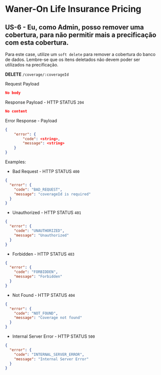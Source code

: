 # Waner-On Life Insurance Pricing

## US-6 - Eu, como Admin, posso remover uma cobertura, para não permitir mais a precificação com esta cobertura.

Para este case, utilize um `soft delete` para remover a cobertura do banco de dados. Lembre-se que os itens deletados não devem poder ser utilizados na precificação.

**DELETE** `/coverage/:coverageId`

Request Payload

```json
No body
```

Response Payload - HTTP STATUS `204`

```json
No content
```

Error Response - Payload

```json
{
    "error": {
        "code": <string>,
        "message": <string>
    }
}
```

Examples:

- Bad Request - HTTP STATUS `400`

```json
{
  "error": {
    "code": "BAD_REQUEST",
    "message": "coverageId is required"
  }
}
```

- Unauthorized - HTTP STATUS `401`

```json
{
  "error": {
    "code": "UNAUTHORIZED",
    "message": "Unauthorized"
  }
}
```

- Forbidden - HTTP STATUS `403`

```json
{
  "error": {
    "code": "FORBIDDEN",
    "message": "Forbidden"
  }
}
```

- Not Found - HTTP STATUS `404`

```json
{
  "error": {
    "code": "NOT_FOUND",
    "message": "Coverage not found"
  }
}
```

- Internal Server Error - HTTP STATUS `500`

```json
{
  "error": {
    "code": "INTERNAL_SERVER_ERROR",
    "message": "Internal Server Error"
  }
}
```
